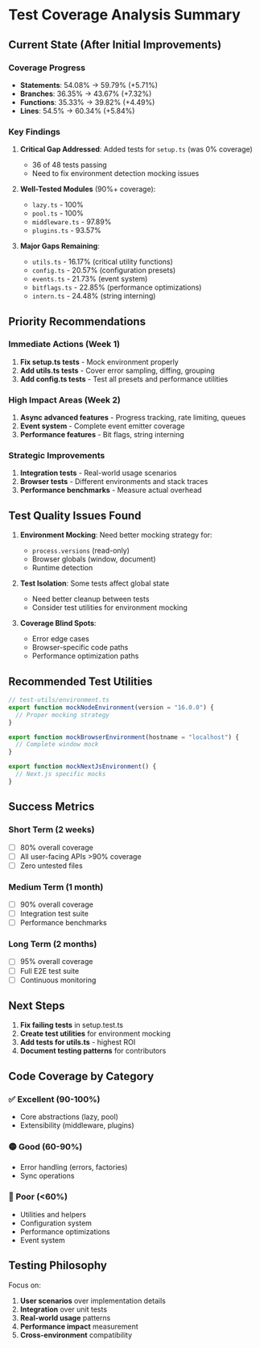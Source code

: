# Test Coverage Analysis Summary

## Current State (After Initial Improvements)

### Coverage Progress

- **Statements**: 54.08% → 59.79% (+5.71%)
- **Branches**: 36.35% → 43.67% (+7.32%)
- **Functions**: 35.33% → 39.82% (+4.49%)
- **Lines**: 54.5% → 60.34% (+5.84%)

### Key Findings

1. **Critical Gap Addressed**: Added tests for `setup.ts` (was 0% coverage)

   - 36 of 48 tests passing
   - Need to fix environment detection mocking issues

2. **Well-Tested Modules** (90%+ coverage):

   - `lazy.ts` - 100%
   - `pool.ts` - 100%
   - `middleware.ts` - 97.89%
   - `plugins.ts` - 93.57%

3. **Major Gaps Remaining**:
   - `utils.ts` - 16.17% (critical utility functions)
   - `config.ts` - 20.57% (configuration presets)
   - `events.ts` - 21.73% (event system)
   - `bitflags.ts` - 22.85% (performance optimizations)
   - `intern.ts` - 24.48% (string interning)

## Priority Recommendations

### Immediate Actions (Week 1)

1. **Fix setup.ts tests** - Mock environment properly
2. **Add utils.ts tests** - Cover error sampling, diffing, grouping
3. **Add config.ts tests** - Test all presets and performance utilities

### High Impact Areas (Week 2)

1. **Async advanced features** - Progress tracking, rate limiting, queues
2. **Event system** - Complete event emitter coverage
3. **Performance features** - Bit flags, string interning

### Strategic Improvements

1. **Integration tests** - Real-world usage scenarios
2. **Browser tests** - Different environments and stack traces
3. **Performance benchmarks** - Measure actual overhead

## Test Quality Issues Found

1. **Environment Mocking**: Need better mocking strategy for:

   - `process.versions` (read-only)
   - Browser globals (window, document)
   - Runtime detection

2. **Test Isolation**: Some tests affect global state

   - Need better cleanup between tests
   - Consider test utilities for environment mocking

3. **Coverage Blind Spots**:
   - Error edge cases
   - Browser-specific code paths
   - Performance optimization paths

## Recommended Test Utilities

```typescript
// test-utils/environment.ts
export function mockNodeEnvironment(version = "16.0.0") {
  // Proper mocking strategy
}

export function mockBrowserEnvironment(hostname = "localhost") {
  // Complete window mock
}

export function mockNextJsEnvironment() {
  // Next.js specific mocks
}
```

## Success Metrics

### Short Term (2 weeks)

- [ ] 80% overall coverage
- [ ] All user-facing APIs >90% coverage
- [ ] Zero untested files

### Medium Term (1 month)

- [ ] 90% overall coverage
- [ ] Integration test suite
- [ ] Performance benchmarks

### Long Term (2 months)

- [ ] 95% overall coverage
- [ ] Full E2E test suite
- [ ] Continuous monitoring

## Next Steps

1. **Fix failing tests** in setup.test.ts
2. **Create test utilities** for environment mocking
3. **Add tests for utils.ts** - highest ROI
4. **Document testing patterns** for contributors

## Code Coverage by Category

### ✅ Excellent (90-100%)

- Core abstractions (lazy, pool)
- Extensibility (middleware, plugins)

### 🟡 Good (60-90%)

- Error handling (errors, factories)
- Sync operations

### 🔴 Poor (<60%)

- Utilities and helpers
- Configuration system
- Performance optimizations
- Event system

## Testing Philosophy

Focus on:

1. **User scenarios** over implementation details
2. **Integration** over unit tests
3. **Real-world usage** patterns
4. **Performance impact** measurement
5. **Cross-environment** compatibility
